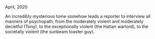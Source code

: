 April, 2020

An incredibly mysterious tome somehow leads a reporter to interview all manners of psychopath, from the moderately violent and moderately decietful (Tony), to the exceptionally violent (the Hatian warlord), to the societally violent (the sunbeam toaster guy).